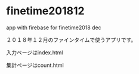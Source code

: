 # finetime201812
app with firebase for finetime2018 dec

２０１８年１２月のファインタイムで使うアプリです。

入力ページはindex.html

集計ページはcount.html
